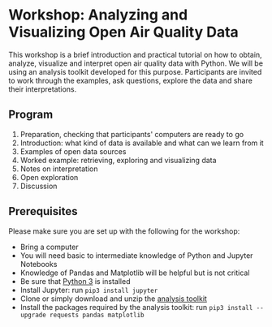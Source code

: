 # Workshop: Analyzing and Visualizing Open Air Quality Data

This workshop is a brief introduction and practical tutorial on how to obtain,
analyze, visualize and interpret open air quality data with Python. We will be
using an analysis toolkit developed for this purpose. Participants are invited
to work through the examples, ask questions, explore the data and share their
interpretations.

## Program
1. Preparation, checking that participants' computers are ready to go
2. Introduction: what kind of data is available and what can we learn from it
3. Examples of open data sources
4. Worked example: retrieving, exploring and visualizing data
5. Notes on interpretation
6. Open exploration
7. Discussion

## Prerequisites
Please make sure you are set up with the following for the workshop:
- Bring a computer
- You will need basic to intermediate knowledge of Python and Jupyter Notebooks
- Knowledge of Pandas and Matplotlib will be helpful but is not critical
- Be sure that [Python 3](https://www.python.org/) is installed
- Install Jupyter: run `pip3 install jupyter`
- Clone or simply download and unzip the
[analysis toolkit](https://github.com/dr-1/airqdata)
- Install the packages required by the analysis toolkit: run
`pip3 install --upgrade requests pandas matplotlib`

